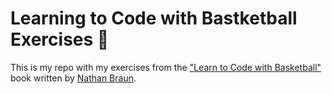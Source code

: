 # Learning to Code with Bastketball Exercises 🏀

This is my repo with my exercises from the ["Learn to Code with Basketball"](https://www.codebasketball.com/) book written by [Nathan Braun](https://www.linkedin.com/in/nathanbraun/).
